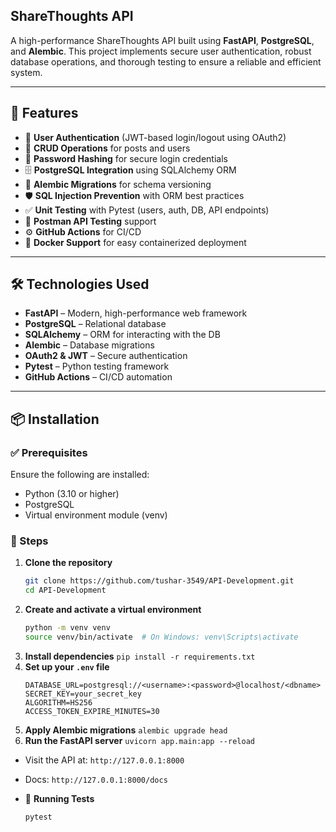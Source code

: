 ##  ShareThoughts API

A high-performance ShareThoughts API built using **FastAPI**, **PostgreSQL**, and **Alembic**. This project implements secure user authentication, robust database operations, and thorough testing to ensure a reliable and efficient system.

---

## 🚀 Features

- 🔐 **User Authentication** (JWT-based login/logout using OAuth2)
- 📝 **CRUD Operations** for posts and users
- 🔑 **Password Hashing** for secure login credentials
- 🗄️ **PostgreSQL Integration** using SQLAlchemy ORM
- 🔄 **Alembic Migrations** for schema versioning
- 🛡️ **SQL Injection Prevention** with ORM best practices
- ✅ **Unit Testing** with Pytest (users, auth, DB, API endpoints)
- 🧪 **Postman API Testing** support
- ⚙️ **GitHub Actions** for CI/CD
- 🐳 **Docker Support** for easy containerized deployment

---

## 🛠️ Technologies Used

- **FastAPI** – Modern, high-performance web framework
- **PostgreSQL** – Relational database
- **SQLAlchemy** – ORM for interacting with the DB
- **Alembic** – Database migrations
- **OAuth2 & JWT** – Secure authentication
- **Pytest** – Python testing framework
- **GitHub Actions** – CI/CD automation

---

## 📦 Installation

### ✅ Prerequisites

Ensure the following are installed:

- Python (3.10 or higher)
- PostgreSQL
- Virtual environment module (venv)

### 🔧 Steps

1. **Clone the repository**
   ```bash
   git clone https://github.com/tushar-3549/API-Development.git
   cd API-Development
   ```
2. **Create and activate a virtual environment**
   ```bash
   python -m venv venv
   source venv/bin/activate  # On Windows: venv\Scripts\activate
   ```
3. **Install dependencies**
   `pip install -r requirements.txt`
4. **Set up your `.env` file**
   ```
   DATABASE_URL=postgresql://<username>:<password>@localhost/<dbname>
   SECRET_KEY=your_secret_key
   ALGORITHM=HS256
   ACCESS_TOKEN_EXPIRE_MINUTES=30
   ```
5. **Apply Alembic migrations**
   `alembic upgrade head`
6. **Run the FastAPI server**
   `uvicorn app.main:app --reload`
- Visit the API at: `http://127.0.0.1:8000`
- Docs: `http://127.0.0.1:8000/docs`
- 🧪 **Running Tests**
  
  ```pytest```

